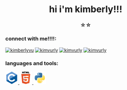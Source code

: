 <h1 align="center">hi i'm kimberly!!!</h1>
<h3 align="center">☆☆</h3>

<h3 align="left">connect with me!!!!:</h3>
<p align="left">
<a href="https://kaggle.com/kimberlyvu" target="blank"><img align="center" src="https://raw.githubusercontent.com/rahuldkjain/github-profile-readme-generator/master/src/images/icons/Social/kaggle.svg" alt="kimberlyvu" height="30" width="40" /></a>
<a href="https://www.codechef.com/users/kimvurly" target="blank"><img align="center" src="https://cdn.jsdelivr.net/npm/simple-icons@3.1.0/icons/codechef.svg" alt="kimvurly" height="30" width="40" /></a>
<a href="https://www.hackerrank.com/kimvurly" target="blank"><img align="center" src="https://raw.githubusercontent.com/rahuldkjain/github-profile-readme-generator/master/src/images/icons/Social/hackerrank.svg" alt="kimvurly" height="30" width="40" /></a>
<a href="https://www.leetcode.com/kimvurly" target="blank"><img align="center" src="https://raw.githubusercontent.com/rahuldkjain/github-profile-readme-generator/master/src/images/icons/Social/leet-code.svg" alt="kimvurly" height="30" width="40" /></a>
</p>

<h3 align="left">languages and tools:</h3>
<p align="left"> <a href="https://www.cprogramming.com/" target="_blank" rel="noreferrer"> <img src="https://raw.githubusercontent.com/devicons/devicon/master/icons/c/c-original.svg" alt="c" width="40" height="40"/> </a> <a href="https://www.w3.org/html/" target="_blank" rel="noreferrer"> <img src="https://raw.githubusercontent.com/devicons/devicon/master/icons/html5/html5-original-wordmark.svg" alt="html5" width="40" height="40"/> </a> <a href="https://www.python.org" target="_blank" rel="noreferrer"> <img src="https://raw.githubusercontent.com/devicons/devicon/master/icons/python/python-original.svg" alt="python" width="40" height="40"/> </a> </p>

<!---
kimvurly/kimvurly is a ✨ special ✨ repository because its `README.md` (this file) appears on your GitHub profile.
You can click the Preview link to take a look at your changes.
--->
